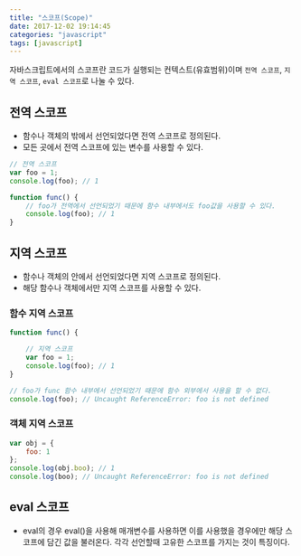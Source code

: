 ```yaml
---
title: "스코프(Scope)"
date: 2017-12-02 19:14:45
categories: "javascript"
tags: [javascript]
---
```


자바스크립트에서의 스코프란 코드가 실행되는 컨텍스트(유효범위)이며 `전역 스코프`, `지역 스코프`, `eval 스코프`로 나눌 수 있다.

## 전역 스코프
* 함수나 객체의 밖에서 선언되었다면 전역 스코프로 정의된다.
* 모든 곳에서 전역 스코프에 있는 변수를 사용할 수 있다.

```javascript
// 전역 스코프
var foo = 1;
console.log(foo); // 1

function func() {
    // foo가 전역에서 선언되었기 때문에 함수 내부에서도 foo값을 사용할 수 있다.
    console.log(foo); // 1
}
```

## 지역 스코프
* 함수나 객체의 안에서 선언되었다면 지역 스코프로 정의된다.
* 해당 함수나 객체에서만 지역 스코프를 사용할 수 있다.

### 함수 지역 스코프
```javascript
function func() {

    // 지역 스코프
    var foo = 1;
    console.log(foo); // 1
}

// foo가 func 함수 내부에서 선언되었기 때문에 함수 외부에서 사용을 할 수 없다.
console.log(foo); // Uncaught ReferenceError: foo is not defined
```

### 객체 지역 스코프
```javascript
var obj = {
    foo: 1
};
console.log(obj.boo); // 1
console.log(boo); // Uncaught ReferenceError: foo is not defined
```

## eval 스코프
* eval의 경우 eval()을 사용해 매개변수를 사용하면 이를 사용했을 경우에만 해당 스코프에 담긴 값을 불러온다. 각각 선언할때 고유한 스코프를 가지는 것이 특징이다.
